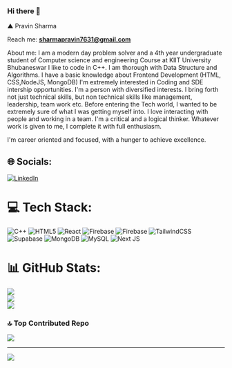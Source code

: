 ### Hi there 👋
▲ Pravin Sharma


Reach me: **sharmapravin7631@gmail.com**

About me:
I am a modern day problem solver and a 4th year undergraduate student of Computer science and engineering Course at KIIT University Bhubaneswar
I like to code in C++. I am thorough with Data Structure and Algorithms. I have a basic knowledge about Frontend Development (HTML, CSS,NodeJS, MongoDB) 
I'm extremely interested in Coding and SDE intership opportunities.
I'm a person with diversified interests. I bring forth not just technical skills, but non technical skills like management, leadership, team work etc. 
Before entering the Tech world, I wanted to be extremely sure of what I was getting myself into.
I love interacting with people and working in a team. I'm a critical and a logical thinker. 
Whatever work is given to me, I complete it with full enthusiasm.

I'm career oriented and focused, with a hunger to achieve excellence.
## 🌐 Socials:
[![LinkedIn](https://img.shields.io/badge/LinkedIn-%230077B5.svg?logo=linkedin&logoColor=white)](https://linkedin.com/in/https://www.linkedin.com/in/pravin7sharma/) 

# 💻 Tech Stack:
![C++](https://img.shields.io/badge/c++-%2300599C.svg?style=for-the-badge&logo=c%2B%2B&logoColor=white) ![HTML5](https://img.shields.io/badge/html5-%23E34F26.svg?style=for-the-badge&logo=html5&logoColor=white) ![React](https://img.shields.io/badge/react-%2320232a.svg?style=for-the-badge&logo=react&logoColor=%2361DAFB) ![Firebase](https://img.shields.io/badge/Firebase-039BE5?style=for-the-badge&logo=Firebase&logoColor=white) ![Firebase](https://img.shields.io/badge/firebase-%23039BE5.svg?style=for-the-badge&logo=firebase) ![TailwindCSS](https://img.shields.io/badge/tailwindcss-%2338B2AC.svg?style=for-the-badge&logo=tailwind-css&logoColor=white) ![Supabase](https://img.shields.io/badge/Supabase-3ECF8E?style=for-the-badge&logo=supabase&logoColor=white) ![MongoDB](https://img.shields.io/badge/MongoDB-%234ea94b.svg?style=for-the-badge&logo=mongodb&logoColor=white) ![MySQL](https://img.shields.io/badge/mysql-%2300000f.svg?style=for-the-badge&logo=mysql&logoColor=white) ![Next JS](https://img.shields.io/badge/Next-black?style=for-the-badge&logo=next.js&logoColor=white)
# 📊 GitHub Stats:

![](https://camo.githubusercontent.com/b00dd25f12ca7b291d1e952fcfc2f1ed56d4ee091b3a55c001d6e0a885f0642d/68747470733a2f2f6769746875622d726561646d652d73746174732e76657263656c2e6170702f6170693f757365726e616d653d736861726d6170726176696e3736267468656d653d737769667426686964655f626f726465723d66616c736526696e636c7564655f616c6c5f636f6d6d6974733d7472756526636f756e745f707269766174653d66616c7365)<br/>
![](https://github-readme-streak-stats.herokuapp.com/?user=sharmapravin76&theme=swift&hide_border=false)<br/>
![](https://github-readme-stats.vercel.app/api/top-langs/?username=sharmapravin76&theme=swift&hide_border=false&include_all_commits=true&count_private=false&layout=compact)

### 🔝 Top Contributed Repo
![](https://github-contributor-stats.vercel.app/api?username=sharmapravin76&limit=5&theme=dark&combine_all_yearly_contributions=true)

---
[![](https://visitcount.itsvg.in/api?id=sharmapravin76&icon=0&color=0)](https://visitcount.itsvg.in)

<!-- Proudly created with GPRM ( https://gprm.itsvg.in ) -->
